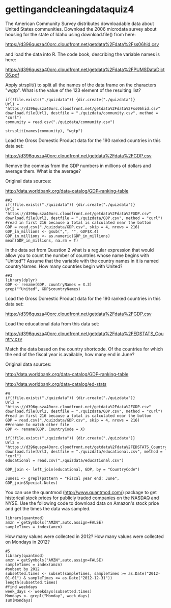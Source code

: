 # gettingandcleaningdataquiz4

The American Community Survey distributes downloadable data about United States communities.
Download the 2006 microdata survey about housing for the state of Idaho using download.file() from here:

https://d396qusza40orc.cloudfront.net/getdata%2Fdata%2Fss06hid.csv

and load the data into R. The code book, describing the variable names is here:

https://d396qusza40orc.cloudfront.net/getdata%2Fdata%2FPUMSDataDict06.pdf

Apply strsplit() to split all the names of the data frame on the characters "wgtp". What is
the value of the 123 element of the resulting list?

```
if(!file.exists("./quizdata")) {dir.create("./quizdata")}
Url1 = "https://d396qusza40orc.cloudfront.net/getdata%2Fdata%2Fss06hid.csv"
download.file(Url1, destfile = "./quizdata/community.csv", method = "curl")
community = read.csv("./quizdata/community.csv")

strsplit(names(community), "wgtp")
```
Load the Gross Domestic Product data for the 190 ranked countries in this data set:

https://d396qusza40orc.cloudfront.net/getdata%2Fdata%2FGDP.csv

Remove the commas from the GDP numbers in millions of dollars and average them. What is the average?

Original data sources:

http://data.worldbank.org/data-catalog/GDP-ranking-table

```
##2
if(!file.exists("./quizdata")) {dir.create("./quizdata")}
Url2 = "https://d396qusza40orc.cloudfront.net/getdata%2Fdata%2FGDP.csv"
download.file(Url2, destfile = "./quizdata/GDP.csv", method = "curl")
#read in first 216 because a total is calculated near the bottom
GDP = read.csv("./quizdata/GDP.csv", skip = 4, nrows = 216)
GDP_in_millions <- gsub(",", "", GDP$X.4)
GDP_in_millions <- as.numeric(GDP_in_millions)
mean(GDP_in_millions, na.rm = T)
```
In the data set from Question 2 what is a regular expression that would allow you to count the number
of countries whose name begins with "United"? Assume that the variable with the country names in it is
named countryNames. How many countries begin with United?
```
##3
library(dplyr)
GDP <- rename(GDP, countryNames = X.3)
grep("^United", GDP$countryNames)
```
Load the Gross Domestic Product data for the 190 ranked countries in this data set:

https://d396qusza40orc.cloudfront.net/getdata%2Fdata%2FGDP.csv

Load the educational data from this data set:

https://d396qusza40orc.cloudfront.net/getdata%2Fdata%2FEDSTATS_Country.csv

Match the data based on the country shortcode. Of the countries for which the end of the fiscal
year is available, how many end in June?

Original data sources:

http://data.worldbank.org/data-catalog/GDP-ranking-table

http://data.worldbank.org/data-catalog/ed-stats


```
#4
if(!file.exists("./quizdata")) {dir.create("./quizdata")}
Url2 = "https://d396qusza40orc.cloudfront.net/getdata%2Fdata%2FGDP.csv"
download.file(Url2, destfile = "./quizdata/GDP.csv", method = "curl")
#read in first 216 because a total is calculated near the bottom
GDP = read.csv("./quizdata/GDP.csv", skip = 4, nrows = 216)
##rename to match other file
GDP <- rename(GDP, CountryCode = X)

if(!file.exists("./quizdata")) {dir.create("./quizdata")}
Url3 = "https://d396qusza40orc.cloudfront.net/getdata%2Fdata%2FEDSTATS_Country.csv"
download.file(Url3, destfile = "./quizdata/educational.csv", method = "curl")
educational = read.csv("./quizdata/educational.csv")

GDP_join <- left_join(educational, GDP, by = "CountryCode")

Junes1 <- grepl(pattern = "Fiscal year end: June", GDP_join$Special.Notes)
```
You can use the quantmod (http://www.quantmod.com/) package to get historical
stock prices for publicly traded companies on the NASDAQ and NYSE. Use the
following code to download data on Amazon's stock price and get the times the data was sampled.
```
library(quantmod)
amzn = getSymbols("AMZN",auto.assign=FALSE)
sampleTimes = index(amzn)
```
How many values were collected in 2012? How many values were collected on Mondays in 2012?
```
#5
library(quantmod)
amzn = getSymbols("AMZN",auto.assign=FALSE)
sampleTimes = index(amzn)
#subset by 2012
subsetted.times <- subset(sampleTimes, sampleTimes >= as.Date("2012-01-01") & sampleTimes <= as.Date("2012-12-31"))
length(subsetted.times)
#find weekdays
week_days <- weekdays(subsetted.times)
Mondays <- grepl("Monday", week_days)
sum(Mondays)
```
